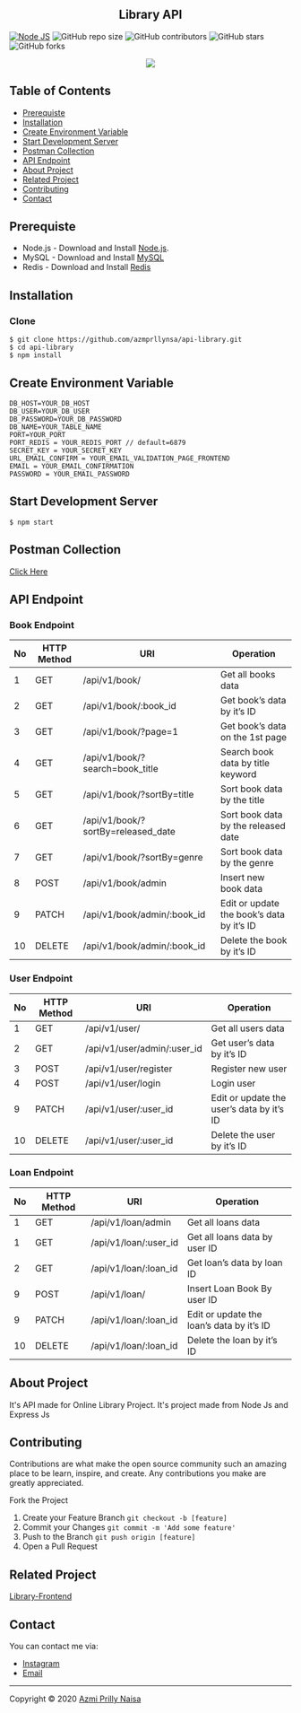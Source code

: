 <h2 align="center">Library API</h2>

[![Node JS](https://img.shields.io/badge/Dependencies-Express%20JS-green)](https://nodejs.org/en/)
![GitHub repo size](https://img.shields.io/github/repo-size/azmprllynsa/api-library)
![GitHub contributors](https://img.shields.io/github/contributors/azmprllynsa/api-library)
![GitHub stars](https://img.shields.io/github/stars/azmprllynsa/api-library?style=social)
![GitHub forks](https://img.shields.io/github/forks/azmprllynsa/api-library?style=social)

<p align="center" >
  <a href="https://nodejs.org/">
    <img src="https://cdn-images-1.medium.com/max/871/1*d2zLEjERsrs1Rzk_95QU9A.png">
  </a>
</p>

## Table of Contents

* [Prerequiste](#Prerequiste)
* [Installation](#Installation)
* [Create Environment Variable](#create-environment-variable)
* [Start Development Server](#Start-Development-Server)
* [Postman Collection](#Postman-Collection)
* [API Endpoint](#API-Endpoint)
* [About Project](#About-Project)
* [Related Project](#Related-Project)
* [Contributing](#Contributing)
* [Contact](#Contact)

## Prerequiste
- Node.js - Download and Install [Node.js](https://nodejs.org/en/).
- MySQL - Download and Install [MySQL](https://www.mysql.com/downloads/)
- Redis - Download and Install [Redis](https://redis.io/)


## Installation
### Clone
```
$ git clone https://github.com/azmprllynsa/api-library.git
$ cd api-library
$ npm install
```

## Create Environment Variable

```
DB_HOST=YOUR_DB_HOST
DB_USER=YOUR_DB_USER
DB_PASSWORD=YOUR_DB_PASSWORD
DB_NAME=YOUR_TABLE_NAME
PORT=YOUR_PORT
PORT_REDIS = YOUR_REDIS_PORT // default=6879
SECRET_KEY = YOUR_SECRET_KEY
URL_EMAIL_CONFIRM = YOUR_EMAIL_VALIDATION_PAGE_FRONTEND
EMAIL = YOUR_EMAIL_CONFIRMATION
PASSWORD = YOUR_EMAIL_PASSWORD
```

## Start Development Server
```
$ npm start
```

## Postman Collection
[Click Here](https://www.getpostman.com/collections/fc001183ae45c207af2a)


## API Endpoint
### Book Endpoint
| No  | HTTP Method | URI                                 | Operation                                  |
| --- | ----------- | ----------------------------------- | ------------------------------------------ |
| 1   | GET         | /api/v1/book/                       | Get all books data                         |
| 2   | GET         | /api/v1/book/:book_id               | Get book’s data by it’s ID                 |
| 3   | GET         | /api/v1/book/?page=1                | Get book’s data on the 1st page            |
| 4   | GET         | /api/v1/book/?search=book_title     | Search book data by title keyword          |
| 5   | GET         | /api/v1/book/?sortBy=title          | Sort book data by the title                |
| 6   | GET         | /api/v1/book/?sortBy=released_date  | Sort book data by the released date        |
| 7   | GET         | /api/v1/book/?sortBy=genre          | Sort book data by the genre                |
| 8   | POST        | /api/v1/book/admin                  | Insert new book data                       |
| 9   | PATCH       | /api/v1/book/admin/:book_id         | Edit or update the book’s data by it’s ID  |
| 10  | DELETE      | /api/v1/book/admin/:book_id         | Delete the book by it’s ID                 |

### User Endpoint
| No  | HTTP Method | URI                                 | Operation                                  |
| --- | ----------- | ----------------------------------- | ------------------------------------------ |
| 1   | GET         | /api/v1/user/                       | Get all users data                         |
| 2   | GET         | /api/v1/user/admin/:user_id         | Get user’s data by it’s ID                 |
| 3   | POST        | /api/v1/user/register               | Register new user                          |
| 4   | POST        | /api/v1/user/login                  | Login user                                 |
| 9   | PATCH       | /api/v1/user/:user_id               | Edit or update the user’s data by it’s ID  |
| 10  | DELETE      | /api/v1/user/:user_id               | Delete the user by it’s ID                 |

### Loan Endpoint
| No  | HTTP Method | URI                                 | Operation                                  |
| --- | ----------- | ----------------------------------- | ------------------------------------------ |
| 1   | GET         | /api/v1/loan/admin                  | Get all loans data                         |
| 1   | GET         | /api/v1/loan/:user_id               | Get all loans data by user ID              |
| 2   | GET         | /api/v1/loan/:loan_id               | Get loan’s data by loan ID                 |
| 9   | POST        | /api/v1/loan/                       | Insert Loan Book By user ID                |
| 9   | PATCH       | /api/v1/loan/:loan_id               | Edit or update the loan’s data by it’s ID  |
| 10  | DELETE      | /api/v1/loan/:loan_id               | Delete the loan by it’s ID                 |


## About Project
It's API made for Online Library Project. It's project made from Node Js and Express Js

## Contributing
Contributions are what make the open source community such an amazing place to be learn, inspire, and create. Any contributions you make are greatly appreciated.

Fork the Project
1. Create your Feature Branch  ```git checkout -b [feature]```
2. Commit your Changes ```git commit -m 'Add some feature'```
3. Push to the Branch ```git push origin [feature]```
4. Open a Pull Request

## Related Project
[Library-Frontend](https://github.com/azmprllynsa/Library-Vuejs)


## Contact
You can contact me via:
- [Instagram](https://instagram.com/azmprllynsa)
- [Email](azmi.naisa@gmail.com)


---
Copyright © 2020 [Azmi Prilly Naisa](https://github.com/azmprllynsa/)